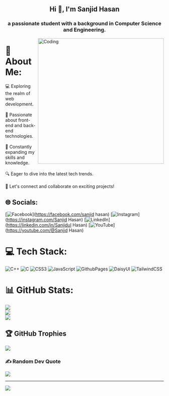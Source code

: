 

<h2 align="center">Hi 👋, I'm Sanjid Hasan</h1>
<h3 align="center">a passionate student with a background in Computer Science and Engineering.</h3>
<img align="right" alt="Coding" width="400" src="https://cdn.dribbble.com/users/1162077/screenshots/3848914/media/320984a9ca58b3c73274c9259ecf6de8.gif">


# 💫 About Me:
💻 Exploring the realm of web development.<br><br>🌟 Passionate about front-end and back-end technologies.<br><br>🚀 Constantly expanding my skills and knowledge.<br><br>🔍 Eager to dive into the latest tech trends.<br><br>💬 Let's connect and collaborate on exciting projects!<br>

## 🌐 Socials:
[![Facebook](https://img.shields.io/badge/Facebook-%231877F2.svg?logo=Facebook&logoColor=white)](https://facebook.com/sanjid hasan)
[![Instagram](https://img.shields.io/badge/Instagram-%23E4405F.svg?logo=Instagram&logoColor=white)](https://instagram.com/Sanjid Hasan)
[![LinkedIn](https://img.shields.io/badge/LinkedIn-%230077B5.svg?logo=linkedin&logoColor=white)](https://linkedin.com/in/Sanjidul Hasan)
[![YouTube](https://img.shields.io/badge/YouTube-%23FF0000.svg?logo=YouTube&logoColor=white)](https://youtube.com/@Sanjid Hasan)


# 💻 Tech Stack:
![C++](https://img.shields.io/badge/c++-%2300599C.svg?style=flat&logo=c%2B%2B&logoColor=white) ![C](https://img.shields.io/badge/c-%2300599C.svg?style=flat&logo=c&logoColor=white) ![CSS3](https://img.shields.io/badge/css3-%231572B6.svg?style=flat&logo=css3&logoColor=white) ![JavaScript](https://img.shields.io/badge/javascript-%23323330.svg?style=flat&logo=javascript&logoColor=%23F7DF1E) ![GithubPages](https://img.shields.io/badge/github%20pages-121013?style=flat&logo=github&logoColor=white) ![DaisyUI](https://img.shields.io/badge/daisyui-5A0EF8?style=flat&logo=daisyui&logoColor=white) ![TailwindCSS](https://img.shields.io/badge/tailwindcss-%2338B2AC.svg?style=flat&logo=tailwind-css&logoColor=white)
# 📊 GitHub Stats:
![](https://github-readme-stats.vercel.app/api?username=sanjidhasib&theme=onedark&hide_border=true&include_all_commits=false&count_private=false)<br/>
![](https://github-readme-streak-stats.herokuapp.com/?user=sanjidhasib&theme=onedark&hide_border=true)<br/>
![](https://github-readme-stats.vercel.app/api/top-langs/?username=sanjidhasib&theme=onedark&hide_border=true&include_all_commits=false&count_private=false&layout=compact)

## 🏆 GitHub Trophies
![](https://github-profile-trophy.vercel.app/?username=sanjidhasib&theme=tokyonight&no-frame=false&no-bg=true&margin-w=4)

### ✍️ Random Dev Quote
![](https://quotes-github-readme.vercel.app/api?type=horizontal&theme=tokyonight)

---
[![](https://visitcount.itsvg.in/api?id=sanjidhasib&icon=0&color=0)](https://visitcount.itsvg.in)


